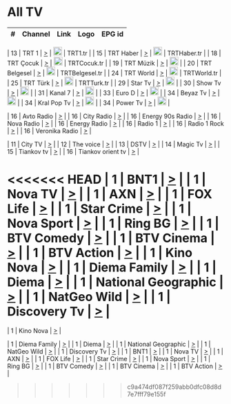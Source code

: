 <h1>All TV</h1>

| #   | Channel        | Link  | Logo | EPG id |
|:---:|:--------------:|:-----:|:----:|:------:|

| 13  | TRT 1            | [>](https://tv-trt1.medya.trt.com.tr/master.m3u8) | <img height="20" src="https://i.imgur.com/j786OLG.png"/> | TRT1.tr |
| 15  | TRT Haber        | [>](https://tv-trthaber.medya.trt.com.tr/master.m3u8) | <img height="20" src="https://i.imgur.com/OVfo8Ab.png"/> | TRTHaber.tr |
| 18  | TRT Çocuk        | [>](https://tv-trtcocuk.medya.trt.com.tr/master.m3u8) | <img height="20" src="https://i.imgur.com/QLFmD6d.png"/> | TRTCocuk.tr |
| 19  | TRT Müzik        | [>](https://tv-trtmuzik.medya.trt.com.tr/master.m3u8) | <img height="20" src="https://i.imgur.com/fIVFCEd.png"/> |
| 20  | TRT Belgesel     | [>](https://tv-trtbelgesel.medya.trt.com.tr/master.m3u8) | <img height="20" src="https://i.imgur.com/MGO87pe.png"/> | TRTBelgesel.tr |
| 24  | TRT World        | [>](https://tv-trtworld.medya.trt.com.tr/master.m3u8) | <img height="20" src="https://i.imgur.com/JEA2xpv.png"/> | TRTWorld.tr |
| 25  | TRT Türk         | [>](https://tv-trtturk.medya.trt.com.tr/master.m3u8) | <img height="20" src="https://i.imgur.com/OSTOQNw.png"/> | TRTTurk.tr |
| 29  | Star Tv   | [>](https://dogus-live.daioncdn.net/startv/startv_360p.m3u8) | <img height="20" src="https://i.imgur.com/IebUZx1.png"/> |
| 30  | Show Tv     | [>](https://ciner-live.daioncdn.net/showtv/showtv.m3u8) | <img height="20" src="https://i.imgur.com/IebUZx1.png"/> |
| 31  | Kanal 7     | [>](https://kanal7-live.daioncdn.net/kanal7/kanal7.m3u8) | <img height="20" src="https://i.imgur.com/IebUZx1.png"/> |
| 33  | Euro D    | [>](https://www.youtube.com/user/KanalD/live) | <img height="20" src="https://i.imgur.com/IebUZx1.png"/> |
| 34  | Beyaz Tv     | [>](https://beyaztv-live.daioncdn.net/beyaztv/beyaztv.m3u8) | <img height="20" src="https://i.imgur.com/IebUZx1.png"/> |
| 34  | Kral Pop Tv     | [>](https://www.youtube.com/watch?v=GuFTuKoXepw) | <img height="20" src="https://i.imgur.com/IebUZx1.png"/> |
| 34  | Power Tv     | [>](https://livetv.powerapp.com.tr/powerTV/powerhd.smil/chunklist.m3u8) | <img height="20" src="https://i.imgur.com/IebUZx1.png"/> |

| 16  | Avto Radio | [>](http://stream.metacast.eu/avtoradio.mp3.m3u) |
| 16  | City Radio | [>](http://stream.metacast.eu/city.aac.m3u) |
| 16  | Energy 90s Radio | [>](http://stream.metacast.eu/energy-90s.m3u) |
| 16  | Nova Radio | [>](http://stream.metacast.eu/nova.aac.m3u) |
| 16  | Energy Radio | [>](http://stream.metacast.eu/nrj.aac.m3u) |
| 16  | Radio 1 | [>](http://stream.metacast.eu/radio1.aac.m3u) |
| 16  | Radio 1 Rock | [>](http://stream.metacast.eu/radio1rock.aac.m3u) |
| 16  | Veronika Radio | [>](http://stream.metacast.eu/veronika.aac.m3u) |

| 11  | City TV | [>](https://tv.city.bg/play/tshls/citytv/index.m3u8) |
| 12  | The voice | [>](https://bss1.neterra.tv/thevoice/thevoice.m3u8) |
| 13  | DSTV | [>](http://46.249.95.140:8081/hls/data.m3u8) |
| 14  | Magic Tv | [>](https://bss1.neterra.tv/magictv/magictv.m3u8) |
| 15  | Tiankov tv | [>](https://streamer103.neterra.tv/tiankov-folk/live.m3u8) |
| 16  | Tiankov orient tv | [>](https://streamer103.neterra.tv/tiankov-orient/live.m3u8) |

<<<<<<< HEAD
| 1 | BNT1 | [>](https://ymkaya.xyz:16409/tv/bnt1/playlist.m3u8?wmsAuthSign=c2VydmVyX3RpbWU9Ni80LzIwMjUgMTowODo0MyBQTSZoYXNoX3ZhbHVlPXlCY003eEhoaDRkVUIrdy8vaDYrNkE9PSZ2YWxpZG1pbnV0ZXM9NjA=) |
| 1 | Nova TV | [>](https://ymkaya.xyz:16409/tv/novatv/playlist.m3u8?wmsAuthSign=c2VydmVyX3RpbWU9Ni80LzIwMjUgMTowODo1MyBQTSZoYXNoX3ZhbHVlPXhNMUVHdG1tRUo1VWtoYUo4RTVpd0E9PSZ2YWxpZG1pbnV0ZXM9NjA=) |
| 1 | AXN | [>](https://ymkaya.xyz:16409/tv/axn/playlist.m3u8?wmsAuthSign=c2VydmVyX3RpbWU9Ni80LzIwMjUgMTowOTowMyBQTSZoYXNoX3ZhbHVlPURmVWw3UEZwV05aTGVJRUl5WW1sa2c9PSZ2YWxpZG1pbnV0ZXM9NjA=) |
| 1 | FOX Life | [>](https://ymkaya.xyz:16409/tv/foxlife/playlist.m3u8?wmsAuthSign=c2VydmVyX3RpbWU9Ni80LzIwMjUgMTowOToxMyBQTSZoYXNoX3ZhbHVlPStYektuWUdjZ2hKVFpNUGdmSG1aQWc9PSZ2YWxpZG1pbnV0ZXM9NjA=) |
| 1 | Star Crime | [>](https://ymkaya.xyz:16409/tv/foxcrime/playlist.m3u8?wmsAuthSign=c2VydmVyX3RpbWU9Ni80LzIwMjUgMTowOToyMyBQTSZoYXNoX3ZhbHVlPTJELzRCNzV6OU5kZllmT3JFYU15UGc9PSZ2YWxpZG1pbnV0ZXM9NjA=) |
| 1 | Nova Sport | [>](https://ymkaya.xyz:16409/tv/novasport/playlist.m3u8?wmsAuthSign=c2VydmVyX3RpbWU9Ni80LzIwMjUgMTowOTozNCBQTSZoYXNoX3ZhbHVlPU9uakRZbUFIZHlqYzdnVXNiQ0JmZnc9PSZ2YWxpZG1pbnV0ZXM9NjA=) |
| 1 | Ring BG | [>](https://ymkaya.xyz:16409/tv/ringbg/playlist.m3u8?wmsAuthSign=c2VydmVyX3RpbWU9Ni80LzIwMjUgMTowOTo0NCBQTSZoYXNoX3ZhbHVlPXIvM25BREZCMXUwdW5hK1RCdjRIVWc9PSZ2YWxpZG1pbnV0ZXM9NjA=) |
| 1 | BTV Comedy | [>](https://ymkaya.xyz:16409/tv/btvcomedy/playlist.m3u8?wmsAuthSign=c2VydmVyX3RpbWU9Ni80LzIwMjUgMTowOTo1NCBQTSZoYXNoX3ZhbHVlPXQvNEJRRWd1SWxCYzZQV2F6a0drZHc9PSZ2YWxpZG1pbnV0ZXM9NjA=) |
| 1 | BTV Cinema | [>](https://ymkaya.xyz:16409/tv/btvcinema/playlist.m3u8?wmsAuthSign=c2VydmVyX3RpbWU9Ni80LzIwMjUgMToxMDowMyBQTSZoYXNoX3ZhbHVlPUtsK2x4RjlGQ09SbXZ5VW5hTGozTUE9PSZ2YWxpZG1pbnV0ZXM9NjA=) |
| 1 | BTV Action | [>](https://ymkaya.xyz:16409/tv/btvaction/playlist.m3u8?wmsAuthSign=c2VydmVyX3RpbWU9Ni80LzIwMjUgMToxMDoxMyBQTSZoYXNoX3ZhbHVlPW02UTdTZjJGWmNLaHF2Qlh6Q3BqUGc9PSZ2YWxpZG1pbnV0ZXM9NjA=) |
| 1 | Kino Nova | [>](https://ymkaya.xyz:16409/tv/kinonova/playlist.m3u8?wmsAuthSign=c2VydmVyX3RpbWU9Ni80LzIwMjUgMToxMDoyMiBQTSZoYXNoX3ZhbHVlPWdLWE9XZzhIdlNGTkFidlFOMjVueVE9PSZ2YWxpZG1pbnV0ZXM9NjA=) |
| 1 | Diema Family | [>](https://ymkaya.xyz:16409/tv/diemafamily/playlist.m3u8?wmsAuthSign=c2VydmVyX3RpbWU9Ni80LzIwMjUgMToxMDozMiBQTSZoYXNoX3ZhbHVlPWhxYzFNcVArc0RyVmFiVUx4cEcrWXc9PSZ2YWxpZG1pbnV0ZXM9NjA=) |
| 1 | Diema | [>](https://ymkaya.xyz:16409/tv/diema/playlist.m3u8?wmsAuthSign=c2VydmVyX3RpbWU9Ni80LzIwMjUgMToxMDo0MiBQTSZoYXNoX3ZhbHVlPWVoQi90c2R4SFkraUJSL09jWEwvU1E9PSZ2YWxpZG1pbnV0ZXM9NjA=) |
| 1 | National Geographic | [>](https://ymkaya.xyz:16409/tv/natgeo/playlist.m3u8?wmsAuthSign=c2VydmVyX3RpbWU9Ni80LzIwMjUgMToxMDo1MiBQTSZoYXNoX3ZhbHVlPU4xc2ZkSmN5SWh5ZEkxUDhCekFFK1E9PSZ2YWxpZG1pbnV0ZXM9NjA=) |
| 1 | NatGeo Wild | [>](https://ymkaya.xyz:16409/tv/natgeowild/playlist.m3u8?wmsAuthSign=c2VydmVyX3RpbWU9Ni80LzIwMjUgMToxMTowMiBQTSZoYXNoX3ZhbHVlPXNvbE5vMFpSL2JFM0Z4d0g1STVJd1E9PSZ2YWxpZG1pbnV0ZXM9NjA=) |
| 1 | Discovery Tv | [>](https://ymkaya.xyz:16409/tv/discovery/playlist.m3u8?wmsAuthSign=c2VydmVyX3RpbWU9Ni80LzIwMjUgMToxMToxMSBQTSZoYXNoX3ZhbHVlPXB5OUh1UVJOSzNScGsyODU0R1N3SkE9PSZ2YWxpZG1pbnV0ZXM9NjA=) |
=======


| 1 | Kino Nova | [>](https://ymkaya.xyz:11336/tv/kinonova/playlist.m3u8?wmsAuthSign=c2VydmVyX3RpbWU9MS8yLzIwMjUgNDo0MDoyMCBBTSZoYXNoX3ZhbHVlPWlFS1FrWEtMMVRFM3l5YklUWUJQUHc9PSZ2YWxpZG1pbnV0ZXM9NjA=) |

| 1 | Diema Family | [>](https://ymkaya.xyz:11336/tv/diemafamily/playlist.m3u8?wmsAuthSign=c2VydmVyX3RpbWU9MS8yLzIwMjUgNDo0MDozMCBBTSZoYXNoX3ZhbHVlPUVUaTVKTldvZTF5WVVCM0YwL21kaXc9PSZ2YWxpZG1pbnV0ZXM9NjA=) |
| 1 | Diema | [>](https://ymkaya.xyz:11336/tv/diema/playlist.m3u8?wmsAuthSign=c2VydmVyX3RpbWU9MS8yLzIwMjUgNDo0MDo0MCBBTSZoYXNoX3ZhbHVlPVlYMWVJT2NuUjNpUTBsaytEUFFOS2c9PSZ2YWxpZG1pbnV0ZXM9NjA=) |
| 1 | National Geographic | [>](https://ymkaya.xyz:11336/tv/natgeo/playlist.m3u8?wmsAuthSign=c2VydmVyX3RpbWU9MS8yLzIwMjUgNDo0MTo0MSBBTSZoYXNoX3ZhbHVlPTJQTlVmcG5nYWx0M013eUhGRGxnd0E9PSZ2YWxpZG1pbnV0ZXM9NjA=) |
| 1 | NatGeo Wild | [>](https://ymkaya.xyz:11336/tv/natgeowild/playlist.m3u8?wmsAuthSign=c2VydmVyX3RpbWU9MS8yLzIwMjUgNDo0MTo1MSBBTSZoYXNoX3ZhbHVlPVl1OXZaTTliN0hGWEN3eDBYd1duNkE9PSZ2YWxpZG1pbnV0ZXM9NjA=) |
| 1 | Discovery Tv | [>](https://ymkaya.xyz:11336/tv/discovery/playlist.m3u8?wmsAuthSign=c2VydmVyX3RpbWU9MS8yLzIwMjUgNDo0MjowMSBBTSZoYXNoX3ZhbHVlPWtBQmdLNlY2RmQwWElzMVYzSDJyVkE9PSZ2YWxpZG1pbnV0ZXM9NjA=) |
| 1 | BNT1 | [>](https://ymkaya.xyz:11336/tv/bnt1/playlist.m3u8?wmsAuthSign=c2VydmVyX3RpbWU9MS8yLzIwMjUgNDozODozOCBBTSZoYXNoX3ZhbHVlPVVrMVlRQXpJWlhYeUh6ZFVpSC9NMUE9PSZ2YWxpZG1pbnV0ZXM9NjA=) |
| 1 | Nova TV | [>](https://ymkaya.xyz:11336/tv/novatv/playlist.m3u8?wmsAuthSign=c2VydmVyX3RpbWU9MS8yLzIwMjUgNDozODo0OCBBTSZoYXNoX3ZhbHVlPUVxQjh1a0ZzYkVGZU8zZDFGTzdreVE9PSZ2YWxpZG1pbnV0ZXM9NjA=) |
| 1 | AXN | [>](https://ymkaya.xyz:11336/tv/axn/playlist.m3u8?wmsAuthSign=c2VydmVyX3RpbWU9MS8yLzIwMjUgNDozODo1OCBBTSZoYXNoX3ZhbHVlPUpkWStGY1hkNXhaOVpPZ0thQ0FZL3c9PSZ2YWxpZG1pbnV0ZXM9NjA=) |
| 1 | FOX Life | [>](https://ymkaya.xyz:11336/tv/foxlife/playlist.m3u8?wmsAuthSign=c2VydmVyX3RpbWU9MS8yLzIwMjUgNDozOToxMCBBTSZoYXNoX3ZhbHVlPWt1ZDc1T3AzYlZDTjJnSy9TU0xJZlE9PSZ2YWxpZG1pbnV0ZXM9NjA=) |
| 1 | Star Crime | [>](https://ymkaya.xyz:11336/tv/foxcrime/playlist.m3u8?wmsAuthSign=c2VydmVyX3RpbWU9MS8yLzIwMjUgNDozOToyMCBBTSZoYXNoX3ZhbHVlPXIwVU45Nm9FR1l2enNkTG9TanBxbmc9PSZ2YWxpZG1pbnV0ZXM9NjA=) |
| 1 | Nova Sport | [>](https://ymkaya.xyz:11336/tv/novasport/playlist.m3u8?wmsAuthSign=c2VydmVyX3RpbWU9MS8yLzIwMjUgNDozOTozMCBBTSZoYXNoX3ZhbHVlPXlSZ0UxazVaM0xhSmc0NmR4T0c1T2c9PSZ2YWxpZG1pbnV0ZXM9NjA=) |
| 1 | Ring BG | [>](https://ymkaya.xyz:11336/tv/ringbg/playlist.m3u8?wmsAuthSign=c2VydmVyX3RpbWU9MS8yLzIwMjUgNDozOTo0MCBBTSZoYXNoX3ZhbHVlPTR4aUlFNHVUYWN4enY1WkVuOFZma2c9PSZ2YWxpZG1pbnV0ZXM9NjA=) |
| 1 | BTV Comedy | [>](https://ymkaya.xyz:11336/tv/btvcomedy/playlist.m3u8?wmsAuthSign=c2VydmVyX3RpbWU9MS8yLzIwMjUgNDozOTo1MCBBTSZoYXNoX3ZhbHVlPUtrMTJ2RHNTTUU1RFp1ZkVOdXFSK3c9PSZ2YWxpZG1pbnV0ZXM9NjA=) |
| 1 | BTV Cinema | [>](https://ymkaya.xyz:11336/tv/btvcinema/playlist.m3u8?wmsAuthSign=c2VydmVyX3RpbWU9MS8yLzIwMjUgNDozOTo1OSBBTSZoYXNoX3ZhbHVlPTZWcU9FZW56cG1NM1lrYy8xNE5NeHc9PSZ2YWxpZG1pbnV0ZXM9NjA=) |
| 1 | BTV Action | [>](https://ymkaya.xyz:11336/tv/btvaction/playlist.m3u8?wmsAuthSign=c2VydmVyX3RpbWU9MS8yLzIwMjUgNDo0MDoxMCBBTSZoYXNoX3ZhbHVlPUlDd0ErRkZVWThyMVZwR3c2REdGZ3c9PSZ2YWxpZG1pbnV0ZXM9NjA=) |
>>>>>>> c9a474df087f259abb0dfc08d8d7e7fff79e155f
